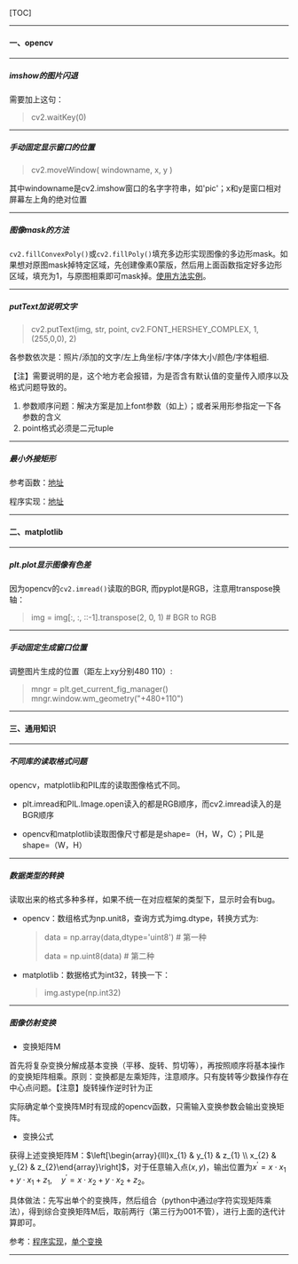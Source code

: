 [TOC]

---



#### 一、opencv

---

##### imshow的图片闪退

需要加上这句：

> cv2.waitKey(0)

---

##### 手动固定显示窗口的位置

> cv2.moveWindow( windowname, x, y )

其中windowname是cv2.imshow窗口的名字字符串，如'pic'；x和y是窗口相对屏幕左上角的绝对位置

-----

##### 图像mask的方法

`cv2.fillConvexPoly()`或`cv2.fillPoly()`填充多边形实现图像的多边形mask。如果想对原图mask掉特定区域，先创建像素0蒙版，然后用上面函数指定好多边形区域，填充为1，与原图相乘即可mask掉。[使用方法实例](https://drivingc.com/p/5af8f4002392ec4f4727ccc8)。

---

##### putText加说明文字
> cv2.putText(img, str, point, cv2.FONT_HERSHEY_COMPLEX, 1, (255,0,0), 2)

各参数依次是：照片/添加的文字/左上角坐标/字体/字体大小/颜色/字体粗细.

【注】需要说明的是，这个地方老会报错，为是否含有默认值的变量传入顺序以及格式问题导致的。

1. 参数顺序问题：解决方案是加上font参数（如上）；或者采用形参指定一下各参数的含义
2. point格式必须是二元tuple

---

##### 最小外接矩形

参考函数：[地址](https://blog.csdn.net/dcrmg/article/details/52260699)

程序实现：[地址](http://www.1zlab.com/wiki/python-opencv-tutorial/opencv-coutour-rect/)

---



#### 二、matplotlib

---

##### plt.plot显示图像有色差

因为opencv的`cv2.imread()`读取的BGR, 而pyplot是RGB，注意用transpose换轴：

> img = img[:, :, ::-1].transpose(2, 0, 1) # BGR to RGB

---

##### 手动固定生成窗口位置

调整图片生成的位置（距左上xy分别480 110）:

>  mngr = plt.get_current_fig_manager()    
>  mngr.window.wm_geometry("+480+110")

---





#### 三、通用知识

---

#####  不同库的读取格式问题

opencv，matplotlib和PIL库的读取图像格式不同。

* plt.imread和PIL.Image.open读入的都是RGB顺序，而cv2.imread读入的是BGR顺序

* opencv和matplotlib读取图像尺寸都是是shape=（H，W，C）；PIL是shape=（W，H）

---

##### 数据类型的转换

读取出来的格式多种多样，如果不统一在对应框架的类型下，显示时会有bug。

* opencv：数组格式为np.unit8，查询方式为img.dtype，转换方式为:            

  > data = np.array(data,dtype='uint8')  # 第一种            
  >
  > data = np.uint8(data)  # 第二种

* matplotlib：数据格式为int32，转换一下：

  > img.astype(np.int32)

---

##### 图像仿射变换

* 变换矩阵M

首先将复杂变换分解成基本变换（平移、旋转、剪切等），再按照顺序将基本操作的变换矩阵相乘。原则：变换都是左乘矩阵，注意顺序。只有旋转等少数操作存在中心点问题。【注意】旋转操作逆时针为正

实际确定单个变换阵M时有现成的opencv函数，只需输入变换参数会输出变换矩阵。

* 变换公式

获得上述变换矩阵M：$\left[\begin{array}{lll}x_{1} & y_{1} & z_{1} \\ x_{2} & y_{2} & z_{2}\end{array}\right]$，对于任意输入点$(x, y)$，输出位置为$x^{\prime}=x \cdot x_{1}+y \cdot x_{1}+z_{1}, \quad y^{\prime}=x \cdot x_{2}+y \cdot x_{2}+z_{2}$。

具体做法：先写出单个的变换阵，然后组合（python中通过`@`字符实现矩阵乘法），得到综合变换矩阵M后，取前两行（第三行为001不管），进行上面的迭代计算即可。

参考：[程序实现](https://zhuanlan.zhihu.com/p/60659854)，[单个变换](https://blog.csdn.net/a396901990/article/details/44905791)

---

